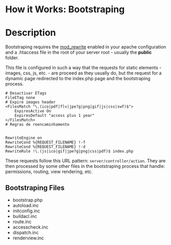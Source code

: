 # How it Works: Bootstraping #
# Description #
Bootstraping requires the [mod\_rewrite](http://httpd.apache.org/docs/current/mod/mod_rewrite.html) enabled in your apache configuration and a .htaccess file in the root of your server root - usually the **public** folder.

This file is configured in such a way that the requests for static elements - images, css, js, etc. - are proceed as they usually do, but the request for a dynamic page redirected to the index.php page and the bootstraping process.

```
# Desactivar ETags
FileETag none
# Expire images header
<FilesMatch "\.(ico|pdf|flv|jpe?g|png|gif|js|css|swf)$">
    ExpiresActive On
    ExpiresDefault "access plus 1 year"
</FilesMatch>
# Regras de reencaminhamento


RewriteEngine on
RewriteCond %{REQUEST_FILENAME} !-f
RewriteCond %{REQUEST_FILENAME} !-d
RewriteRule !\.(js|ico|gif|jpe?g|png|css|pdf)$ index.php
```

These requests follow this URL pattern: `server/controller/action`. They are then processed by some other files in the bootstraping process that handle: permissions, routing, view rendering, etc.

## Bootstraping Files ##
  * bootstrap.php
  * autoload.inc
  * initconfig.inc
  * buildacl.inc
  * route.inc
  * accesscheck.inc
  * dispatch.inc
  * renderview.inc